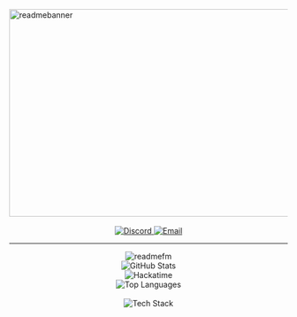 <img width="1500" height="375" alt="readmebanner" src="https://github.com/user-attachments/assets/16bdafbb-33e8-44e2-b055-8817f9a9ddb0" />
<br><br>
<div align="center">
<a href="http://discordapp.com/users/269514812881502209">
  <img src="https://img.shields.io/badge/Discord-BananaJeans-5865F2?style=for-the-badge&logo=discord&logoColor=white" alt="Discord">
</a>
<a href="mailto:bananajeansc@gmail.com">
  <img src="https://img.shields.io/badge/Email-bananajeansc@gmail.com-D14836?style=for-the-badge&logo=gmail&logoColor=white" alt="Email">
</a>
</div>

---

<div align="center">
  <img src="https://readmefm.bnajns.hackclub.app/songdisplay?username=bananajeans&theme=dark&roundit=True" alt="readmefm" />
  <br>
  <img src="https://github-readme-stats.vercel.app/api?username=BananaJeanss&show_icons=true&theme=highcontrast" alt="GitHub Stats" />
  <br>
  <img src="https://github-readme-stats.hackclub.dev/api/wakatime?username=1873&api_domain=hackatime.hackclub.com&theme=highcontrast&custom_title=Hackatime+Stats&layout=compact&cache_seconds=0&langs_count=8" alt="Hackatime" />
  <br>
  <img src="https://github-readme-stats.vercel.app/api/top-langs/?username=BananaJeanss&layout=compact&theme=highcontrast" alt="Top Languages" />
  <br><br>
  <img src="https://skillicons.dev/icons?i=js,ts,html,css,php,lua,py,go,cpp,arduino,linux,windows" alt="Tech Stack" />
</div>




